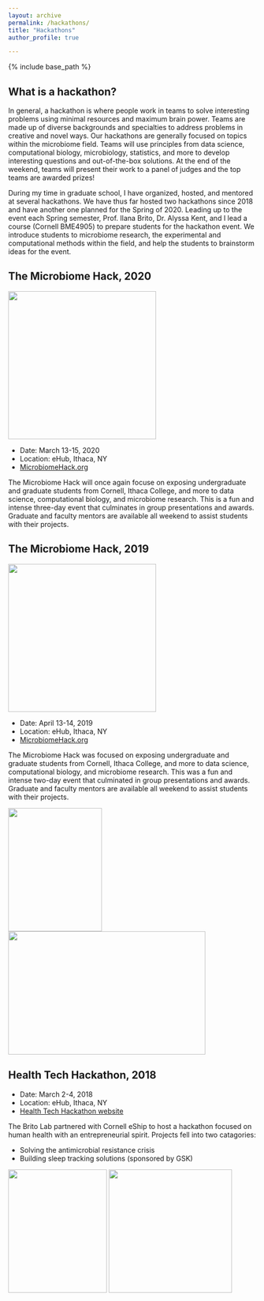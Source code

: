 ```yaml
---
layout: archive
permalink: /hackathons/
title: "Hackathons"
author_profile: true

---
```

{% include base_path %}

What is a hackathon?
--------------------

In general, a hackathon is where people work in teams to solve interesting problems using minimal resources and maximum brain power. Teams are made up of diverse backgrounds and specialties to address problems in creative and novel ways. Our hackathons are generally focused on topics within the microbiome field. Teams will use principles from data science, computational biology, microbiology, statistics, and more to develop interesting questions and out-of-the-box solutions. At the end of the weekend, teams will present their work to a panel of judges and the top teams are awarded prizes!

During my time in graduate school, I have organized, hosted, and mentored at several hackathons. We have thus far hosted two hackathons since 2018 and have another one planned for the Spring of 2020. Leading up to the event each Spring semester, Prof. Ilana Brito, Dr. Alyssa Kent, and I lead a course (Cornell BME4905) to prepare students for the hackathon event. We introduce students to microbiome research, the experimental and computational methods within the field, and help the students to brainstorm ideas for the event. 


The Microbiome Hack, 2020 
--------------------------------
<img src="https://fnew.github.io/images/hackathon2020_logo_grey.png" width="300" height="300">

* Date: March 13-15, 2020
* Location: eHub, Ithaca, NY
* [MicrobiomeHack.org](microbiomehack.org)

The Microbiome Hack will once again focuse on exposing undergraduate and graduate students from Cornell, Ithaca College, and more to data science, computational biology, and microbiome research. This is a fun and intense three-day event that culminates in group presentations and awards. Graduate and faculty mentors are available all weekend to assist students with their projects.


The Microbiome Hack, 2019
--------------------------------------
<img src="https://fnew.github.io/images/hack_logo.png" width="300" height="300">

* Date: April 13-14, 2019
* Location: eHub, Ithaca, NY
* [MicrobiomeHack.org](https://flanabristo.wixsite.com/microbiomehack2019/teams)

The Microbiome Hack was focused on exposing undergraduate and graduate students from Cornell, Ithaca College, and more to data science, computational biology, and microbiome research. This was a fun and intense two-day event that culminated in group presentations and awards. Graduate and faculty mentors are available all weekend to assist students with their projects.

<img src="https://fnew.github.io/images/microbehack_alyss_felicia.JPG" width="190" height="250"> <img src="https://fnew.github.io/images/microbhack_group.JPG" width="400" height="250">

Health Tech Hackathon, 2018
--------------------------------------

* Date: March 2-4, 2018
* Location: eHub, Ithaca, NY
* [Health Tech Hackathon website](https://healthhackathon2018.splashthat.com)

The Brito Lab partnered with Cornell eShip to host a hackathon focused on human health with an entrepreneurial spirit. 
Projects fell into two catagories: 
* Solving the antimicrobial resistance crisis
* Building sleep tracking solutions (sponsored by GSK)

<img src="https://fnew.github.io/images/healthhack_alyssa_felicia.JPG" width="200" height="250"> <img src="https://fnew.github.io/images/healthhack_group.JPG" width="250" height="250">
